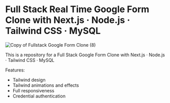 # Full Stack Real Time Google Form Clone with Next.js · Node.js · Tailwind CSS · MySQL

![Copy of Fullstack Google Form Clone (8)]()


This is a repository for a Full Stack Google Form Clone with Next.js · Node.js · Tailwind CSS · MySQL


Features:

- Tailwind design
- Tailwind animations and effects
- Full responsiveness
- Credential authentication
<!-- - [Live Project](https://nextjs-chat-app-five.vercel.app/) -->

